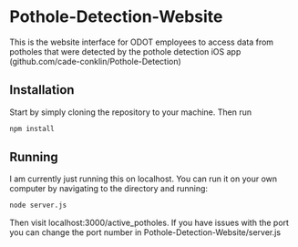 # Pothole-Detection-Website
This is the website interface for ODOT employees to access data from potholes that were detected by the pothole detection iOS app (github.com/cade-conklin/Pothole-Detection)

## Installation
Start by simply cloning the repository to your machine. Then run
``` bash
npm install
```

## Running
I am currently just running this on localhost. You can run it on your own computer by navigating to the directory and running:
``` bash
node server.js
```
Then visit localhost:3000/active_potholes. If you have issues with the port you can change the port number in Pothole-Detection-Website/server.js
